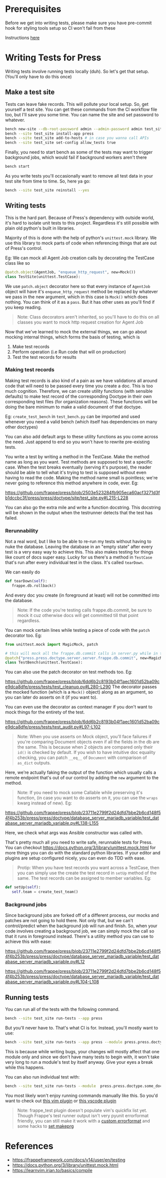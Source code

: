 # Prerequisites

Before we get into writing tests, please make sure you have pre-commit hook for
styling tools setup so CI won't fail from these

Instructions [here](https://github.com/frappe/press/issues/424#issuecomment-1193375098)

# Writing Tests for Press

Writing tests involve running tests locally (duh). So let's get that setup. (You'll only have to do this once)

## Make a test site

Tests can leave fake records. This will pollute your local setup. So, get
yourself a test site. You can get these commands from the CI workflow file too,
but I'll save you some time. You can name the site and set password to whatever.

```sh
bench new-site --db-root-password admin --admin-password admin test_site
bench --site test_site install-app press
bench --site test_site add-to-hosts # in case you wanna call APIs
bench --site test_site set-config allow_tests true
```

Finally, you need to start bench as some of the tests may want to trigger
background jobs, which would fail if background workers aren't there

```sh
bench start
```

As you write tests you'll occasionally want to remove all test data
in your test site from time to time. So, here ya go:

```sh
bench --site test_site reinstall --yes
```

## Writing tests

This is the hard part. Because of Press's dependency with outside world, it's
hard to isolate unit tests to this project. Regardless it's still possible with
plain old python's built in libraries.

Majority of this is done with the help of python's `unittest.mock` library. We
use this library to mock parts of code when referencing things that are out of
Press's control.

Eg: We can mock all Agent Job creation calls by decorating the TestCase class like so

```python
@patch.object(AgentJob, "enqueue_http_request", new=Mock())
class TestSite(unittest.TestCase):
```

We use `patch.object` decorator here so that every instance of `AgentJob`
object will have it's `enqueue_http_request` method be replaced by whatever we
pass in the new argument, which in this case is `Mock()` which does nothing.
You can think of it as a `pass`. But it has other uses as you'll find if you
keep reading.

> Note: Class decorators aren't inherited, so you'll have to do this on all
> classes you want to mock http request creation for Agent Job

Now that we've learned to mock the external things, we can go about mocking
internal things, which forms the basis of testing, which is

1. Make test records
2. Perform operation (i.e Run code that will on production)
3. Test the test records for results

### Making test records

Making test records is also kind of a pain as we have validations all around
code that will need to be passed every time you create a doc. This is too much
cognition. Therefore, we can create utility functions (with sensible defaults)
to make test record of the corresponding Doctype in their own corresponding
test files (for organization reasons). These functions will be doing the bare
minimum to make a valid document of that doctype.

Eg: `create_test_bench` in `test_bench.py` can be imported and used whenever
you need a valid bench (which itself has dependencies on many other doctypes)

You can also add default args to these utility functions as you come across the
need. Just append to end so you won't have to rewrite pre-existing tests.

You write a test by writing a method in the TestCase. Make the method name as
long as you want. Test methods are supposed to test a specific case. When the
test breaks eventually (serving it's purpose), the reader should be able to
tell what it's trying to test is supposed without even having to read the code.
Making the method name small is pointless; we're never going to reference this
method anywhere in code, ever. Eg:

https://github.com/frappe/press/blob/2503e523284fb905eca60acf3271d3fb1dccbc3f/press/press/doctype/site/test_site.py#L215-L228

You can also go the extra mile and write a function docstring. This docstring
will be shown in the output when the testrunner detects that the test has
failed.

### Rerunnability

Not a real word, but I like to be able to re-run my tests without having to
nuke the database. Leaving the database in an "empty state" after every test is
a very easy way to achieve this. This also makes testing for things like count
of docs super easy. Lucky for us there's a method in `TestCase` that's run
after every individual test in the class. It's called `tearDown`.

We can easily do

```python
def tearDown(self):
   frappe.db.rollback()
```

And every doc you create (in foreground at least) will not be committed into the database.

> Note: If the code you're testing calls frappe.db.commit, be sure to mock it
> cuz otherwise docs will get committed till that point regardless.

You can mock certain lines while testing a piece of code with the `patch` decorator too. Eg:

```python
from unittest.mock import MagicMock, patch

# this will mock all the frappe.db.commit calls in server.py while in this test suite
@patch("press.press.doctype.server.server.frappe.db.commit", new=MagicMock)
class TestBench(unittest.TestCase):
```

You can also use the patch decorator on test methods too. Eg:

https://github.com/frappe/press/blob/6dd6b2c8193b04f1aec1601d52ba09ce9dca8dfe/press/tests/test_cleanup.py#L280-L290
The decorator passes the mocked function (which is a `Mock()` object) along as
an argument, so you can later do asserts on it (if you want to).

You can even use the decorator as context manager if you don't want to mock
things for the entirety of the test.

https://github.com/frappe/press/blob/6dd6b2c8193b04f1aec1601d52ba09ce9dca8dfe/press/tests/test_audit.py#L97-L102

> Note: When you use asserts on Mock object, you'll face failures if you're comparing Document objects even if all the fields in the db are the same. This is because when 2 objects are compared only their `id()` is checked by default. If you wish to have intuitive doc equality checking, you can patch `__eq__` of `Document` with comparison of `as_dict` outputs.

Here, we're actually faking the output of the function which usually calls a
remote endpoint that's out of our control by adding the `new` argument to the
method.

> Note: If you need to mock some Callable while preserving it's function, (in
> case you want to do asserts on it, you can use the `wraps` kwarg instead of
> new). Eg:

https://github.com/frappe/press/blob/23711e2799f2d24dfd7bbe2b6cd148f54f4b253b/press/press/doctype/database_server_mariadb_variable/test_database_server_mariadb_variable.py#L138-L155

Here, we check what args was Ansible constructor was called with.

That's pretty much all you need to write safe, rerunnable tests for Press. You
can checkout https://docs.python.org/3/library/unittest.mock.html for more
things you can do with the standard python libraries. If your editor and
plugins are setup configured nicely, you can even do TDD with ease.

> Protip: When you have test records you want across a TestCase, then you can
> simply use the create the test record in `setUp` method of the same. The test
> records can be assigned to member variables. Eg:

```python
def setUp(self):
   self.team = create_test_team()
```

### Background jobs

Since background jobs are forked off of a different process, our mocks and
patches are not going to hold there. Not only that, but we can't
control/predict when the background job will run and finish. So, when your code
involves creating a background job, we can simply mock the call so that it runs
in foreground instead. There's a utility method you can use to achieve this with ease:

https://github.com/frappe/press/blob/23711e2799f2d24dfd7bbe2b6cd148f54f4b253b/press/press/doctype/database_server_mariadb_variable/test_database_server_mariadb_variable.py#L12

https://github.com/frappe/press/blob/23711e2799f2d24dfd7bbe2b6cd148f54f4b253b/press/press/doctype/database_server_mariadb_variable/test_database_server_mariadb_variable.py#L104-L108

## Running tests

You can run all of the tests with the following command.

```sh
bench --site test_site run-tests --app press
```

But you'll never have to. That's what CI is for. Instead, you'll mostly want to use:

```sh
bench --site test_site run-tests --app press --module press.press.doctype.some_doctype.test_some_doctype
```

This is because while writing bugs, your changes will mostly affect that one
module only and since we don't have many tests to begin with, it won't take
very long to run a module's test by itself anyway. Give your eyes a break while this happens.

You can also run individual test with:

```sh
bench --site test_site run-tests --module  press.press.doctype.some_doctype.test_some_doctype --test test_very_specific_thing
```

You most likely won't enjoy running commands manually like this. So you'd want
to check out [this vim plugin](https://github.com/ankush/frappe_test.vim/) or
[this vscode plugin](https://marketplace.visualstudio.com/items?itemName=AnkushMenat.frappe-test-runner)

> Note: frappe_test plugin doesn't populate vim's quickfix list yet. Though
> Frappe's test runner output isn't very pyunit errorformat friendly, you can
> still make it work with a [custom errorformat](https://github.com/balamurali27/dotfiles/blob/85dc18a/.config/nvim/after/plugin/frappe.vim#LL10C1-L10C128) and some hacks to [set makeprg](https://github.com/balamurali27/dotfiles/blob/0bcd6270770d0b67b63fc0ea308e6834fefda5a6/.config/nvim/init.vim#L150C7-L163)

# References

- https://frappeframework.com/docs/v14/user/en/testing
- https://docs.python.org/3/library/unittest.mock.html
- https://learnvim.irian.to/basics/compile
